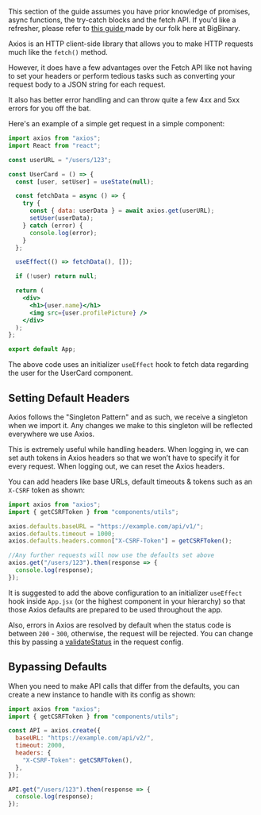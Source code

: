 This section of the guide assumes you have prior knowledge of promises, async
functions, the try-catch blocks and the fetch API. If you'd like a refresher,
please refer to
[this guide ](https://courses.bigbinaryacademy.com/learn-advanced-javascript/promises/asynchronous-and-callbacks/)
made by our folk here at BigBinary.

Axios is an HTTP client-side library that allows you to make HTTP requests much
like the `fetch()` method.

However, it does have a few advantages over the Fetch API like not having to set
your headers or perform tedious tasks such as converting your request body to a
JSON string for each request.

It also has better error handling and can throw quite a few 4xx and 5xx errors
for you off the bat.

Here's an example of a simple get request in a simple component:

```jsx
import axios from "axios";
import React from "react";

const userURL = "/users/123";

const UserCard = () => {
  const [user, setUser] = useState(null);

  const fetchData = async () => {
    try {
      const { data: userData } = await axios.get(userURL);
      setUser(userData);
    } catch (error) {
      console.log(error);
    }
  };

  useEffect(() => fetchData(), []);

  if (!user) return null;

  return (
    <div>
      <h1>{user.name}</h1>
      <img src={user.profilePicture} />
    </div>
  );
};

export default App;
```

The above code uses an initializer `useEffect` hook to fetch data regarding the
user for the UserCard component.

## Setting Default Headers

Axios follows the "Singleton Pattern" and as such, we receive a singleton when
we import it. Any changes we make to this singleton will be reflected everywhere
we use Axios.

This is extremely useful while handling headers. When logging in, we can set
auth tokens in Axios headers so that we won’t have to specify it for every
request. When logging out, we can reset the Axios headers.

You can add headers like base URLs, default timeouts & tokens such as an
`X-CSRF` token as shown:

```jsx
import axios from "axios";
import { getCSRFToken } from "components/utils";

axios.defaults.baseURL = "https://example.com/api/v1/";
axios.defaults.timeout = 1000;
axios.defaults.headers.common["X-CSRF-Token"] = getCSRFToken();

//Any further requests will now use the defaults set above
axios.get("/users/123").then(response => {
  console.log(response);
});
```

It is suggested to add the above configuration to an initializer `useEffect`
hook inside `App.jsx` (or the highest component in your hierarchy) so that those
Axios defaults are prepared to be used throughout the app.

Also, errors in Axios are resolved by default when the status code is between
`200` - `300`, otherwise, the request will be rejected. You can change this by
passing a [validateStatus](https://github.com/axios/axios#handling-errors) in
the request config.

## Bypassing Defaults

When you need to make API calls that differ from the defaults, you can create a
new instance to handle with its config as shown:

```jsx
import axios from "axios";
import { getCSRFToken } from "components/utils";

const API = axios.create({
  baseURL: "https://example.com/api/v2/",
  timeout: 2000,
  headers: {
    "X-CSRF-Token": getCSRFToken(),
  },
});

API.get("/users/123").then(response => {
  console.log(response);
});
```
